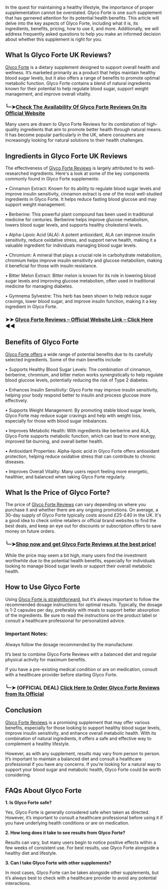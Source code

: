 In the quest for maintaining a healthy lifestyle, the importance of proper supplementation cannot be overstated. Glyco Forte is one such supplement that has garnered attention for its potential health benefits. This article will delve into the key aspects of Glyco Forte, including what it is, its ingredients, benefits, pricing, how to use it, and more. Additionally, we will address frequently asked questions to help you make an informed decision about whether this supplement is right for you.

## What Is Glyco Forte UK Reviews?
[Glyco Forte](https://dailynutraboost.com/glyco-forte-glucose-management/) is a dietary supplement designed to support overall health and wellness. It’s marketed primarily as a product that helps maintain healthy blood sugar levels, but it also offers a range of benefits to promote optimal metabolic function. Glyco Forte contains a blend of natural ingredients known for their potential to help regulate blood sugar, support weight management, and improve overall vitality.

### ╰┈➤[Check The Availability Of Glyco Forte Reviews On Its Official Website](https://dailynutraboost.com/link-glyco-forte/)

Many users are drawn to Glyco Forte Reviews for its combination of high-quality ingredients that aim to promote better health through natural means. It has become popular particularly in the UK, where consumers are increasingly looking for natural solutions to their health challenges.

## Ingredients in Glyco Forte UK Reviews
The effectiveness of [Glyco Forte Reviews](https://www.facebook.com/Glyco.Forte.U.K.United.Kingdom/) is largely attributed to its well-researched ingredients. Here's a look at some of the key components commonly found in Glyco Forte supplements:

•	Cinnamon Extract: Known for its ability to regulate blood sugar levels and improve insulin sensitivity, cinnamon extract is one of the most well-studied ingredients in Glyco Forte. It helps reduce fasting blood glucose and may support weight management.

•	Berberine: This powerful plant compound has been used in traditional medicine for centuries. Berberine helps improve glucose metabolism, lowers blood sugar levels, and supports healthy cholesterol levels.

•	Alpha-Lipoic Acid (ALA): A potent antioxidant, ALA can improve insulin sensitivity, reduce oxidative stress, and support nerve health, making it a valuable ingredient for individuals managing blood sugar levels.

•	Chromium: A mineral that plays a crucial role in carbohydrate metabolism, chromium helps improve insulin sensitivity and glucose metabolism, making it beneficial for those with insulin resistance.

•	Bitter Melon Extract: Bitter melon is known for its role in lowering blood sugar levels and improving glucose metabolism, often used in traditional medicine for managing diabetes.

•	Gymnema Sylvestre: This herb has been shown to help reduce sugar cravings, lower blood sugar, and improve insulin function, making it a key ingredient in Glyco Forte.

### ➤➤ [Glyco Forte Reviews – Official Website Link – Click Here](https://dailynutraboost.com/link-glyco-forte/) ◀◀

## Benefits of Glyco Forte
[Glyco Forte offers](https://www.facebook.com/Glyco.Forte.Reviews) a wide range of potential benefits due to its carefully selected ingredients. Some of the main benefits include:

•	Supports Healthy Blood Sugar Levels: The combination of cinnamon, berberine, chromium, and bitter melon works synergistically to help regulate blood glucose levels, potentially reducing the risk of Type 2 diabetes.

•	Enhances Insulin Sensitivity: Glyco Forte may improve insulin sensitivity, helping your body respond better to insulin and process glucose more effectively.

•	Supports Weight Management: By promoting stable blood sugar levels, Glyco Forte may reduce sugar cravings and help with weight loss, especially for those with blood sugar imbalances.

•	Improves Metabolic Health: With ingredients like berberine and ALA, Glyco Forte supports metabolic function, which can lead to more energy, improved fat-burning, and overall better health.

•	Antioxidant Properties: Alpha-lipoic acid in Glyco Forte offers antioxidant protection, helping reduce oxidative stress that can contribute to chronic diseases.

•	Improves Overall Vitality: Many users report feeling more energetic, healthier, and balanced when taking Glyco Forte regularly.

## What Is the Price of Glyco Forte?
The price of [Glyco Forte Reviews](https://www.facebook.com/events/9285074138195673) can vary depending on where you purchase it and whether there are any ongoing promotions. On average, a 30-day supply of Glyco Forte typically costs around £25-£40 in the UK. It's a good idea to check online retailers or official brand websites to find the best deals, and keep an eye out for discounts or subscription offers to save money on future orders.

### ╰┈➤[Shop now and get Glyco Forte Reviews at the best price!](https://dailynutraboost.com/link-glyco-forte/)

While the price may seem a bit high, many users find the investment worthwhile due to the potential health benefits, especially for individuals looking to manage blood sugar levels or support their overall metabolic health.

## How to Use Glyco Forte
Using [Glyco Forte is straightforward](https://www.facebook.com/groups/glyco.forte.united.kingdom), but it’s always important to follow the recommended dosage instructions for optimal results. Typically, the dosage is 1-2 capsules per day, preferably with meals to support better absorption of the ingredients. Be sure to read the instructions on the product label or consult a healthcare professional for personalized advice.

### Important Notes:

Always follow the dosage recommended by the manufacturer.

It’s best to combine Glyco Forte Reviews with a balanced diet and regular physical activity for maximum benefits.

If you have a pre-existing medical condition or are on medication, consult with a healthcare provider before starting Glyco Forte.

### ╰┈➤ (OFFICIAL DEAL) [Click Here to Order Glyco Forte Reviews from Its Official](https://dailynutraboost.com/link-glyco-forte/)

## Conclusion
[Glyco Forte Reviews](https://colab.research.google.com/drive/1lagbMabWgjwlOndVLHtU9O69NSj-XYW3?usp=sharing) is a promising supplement that may offer various benefits, especially for those looking to support healthy blood sugar levels, improve insulin sensitivity, and enhance overall metabolic health. With its combination of natural ingredients, it offers a safe and effective way to complement a healthy lifestyle.

However, as with any supplement, results may vary from person to person. It’s important to maintain a balanced diet and consult a healthcare professional if you have any concerns. If you’re looking for a natural way to support your blood sugar and metabolic health, Glyco Forte could be worth considering.

## FAQs About Glyco Forte

**1. Is Glyco Forte safe?** 

Yes, Glyco Forte is generally considered safe when taken as directed. However, it’s important to consult a healthcare professional before using it if you have underlying health conditions or are on medication.

**2. How long does it take to see results from Glyco Forte?** 

Results can vary, but many users begin to notice positive effects within a few weeks of consistent use. For best results, use Glyco Forte alongside a healthy diet and lifestyle.


**3. Can I take Glyco Forte with other supplements?** 

In most cases, Glyco Forte can be taken alongside other supplements, but it’s always best to check with a healthcare provider to avoid any potential interactions.



